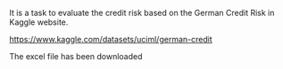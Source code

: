 It is a task to evaluate the credit risk based on the German Credit Risk in Kaggle website.

https://www.kaggle.com/datasets/uciml/german-credit

The excel file has been downloaded


